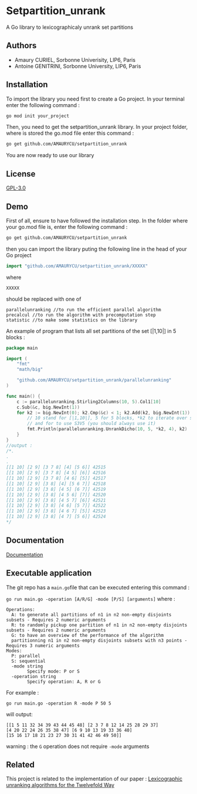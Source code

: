 
# Setpartition_unrank

A Go library to lexicographicaly unrank set partitions


## Authors

- Amaury CURIEL, Sorbonne Univerisity, LIP6, Paris
- Antoine GENITRINI, Sorbonne University, LIP6, Paris



## Installation

To import the library you need first to create a Go project. In your terminal enter the following command : 
```bash
go mod init your_project
```
Then, you need to get the setpartition_unrank library. In your project folder, where is stored the go.mod file enter this command :

```bash
go get github.com/AMAURYCU/setpartition_unrank
```
You are now ready to use our library
## License

[GPL-3.0]("https://github.com/AMAURYCU/setpartition_unrank/blob/main/LICENSE")
## Demo

First of all, ensure to have followed the installation step.
In the folder where your go.mod file is, enter the following command : 
```bash
go get github.com/AMAURYCU/setpartition_unrank
```
then you can import the library puting the following line in the head of your Go project
```go
import "github.com/AMAURYCU/setpartition_unrank/XXXXX"
```
where 
```
XXXXX
```
should be replaced with one of 
```
parallelunranking //to run the efficient parallel algorithm
precalcul //to run the algorithm with precomputation step
statistic //to make some statistics on the library
```
An example of program that lists all set partitions of the set [|1,10|] in 5 blocks : 
```go
package main

import (
	"fmt"
	"math/big"

	"github.com/AMAURYCU/setpartition_unrank/parallelunranking"
)

func main() {
	c := parallelunranking.Stirling2Columns(10, 5).Col1[10]
	c.Sub(&c, big.NewInt(1))
	for k2 := big.NewInt(0); k2.Cmp(&c) < 1; k2.Add(k2, big.NewInt(1)) {
        // 10 stand for [|1,10|], 5 for 5 blocks, *k2 to iterate over sets partitions
        // and for to use S3V5 (you should always use it)
		fmt.Println(parallelunranking.UnrankDicho(10, 5, *k2, 4), k2)
	}
}
//output : 
/*.
.
.
[[1 10] [2 9] [3 7 8] [4] [5 6]] 42515
[[1 10] [2 9] [3 7 8] [4 5] [6]] 42516
[[1 10] [2 9] [3 7 8] [4 6] [5]] 42517
[[1 10] [2 9] [3 8] [4] [5 6 7]] 42518
[[1 10] [2 9] [3 8] [4 5] [6 7]] 42519
[[1 10] [2 9] [3 8] [4 5 6] [7]] 42520
[[1 10] [2 9] [3 8] [4 5 7] [6]] 42521
[[1 10] [2 9] [3 8] [4 6] [5 7]] 42522
[[1 10] [2 9] [3 8] [4 6 7] [5]] 42523
[[1 10] [2 9] [3 8] [4 7] [5 6]] 42524
*/
```


## Documentation

[Documentation](https://pkg.go.dev/github.com/AMAURYCU/setpartition_unrank)


## Executable application

The git repo has a ```main.go```file that can be executed entering this command : 

```go run main.go -operation [A/R/G] -mode [P/S] [arguments]```
where : 
```
Operations:
  A: to generate all partitions of n1 in n2 non-empty disjoints subsets - Requires 2 numeric arguments
  R: to randomly pickup one partition of n1 in n2 non-empty disjoints subsets - Requires 2 numeric arguments
  G: to have an overview of the performance of the algorithm 
  partitionning n1 in n2 non-empty disjoints subsets with n3 points - Requires 3 numeric arguments
Modes:
  P: parallel
  S: sequential
  -mode string
    	Specify mode: P or S
  -operation string
    	Specify operation: A, R or G
```
For example : 
```
go run main.go -operation R -mode P 50 5
```

will output:
```
[[1 5 11 32 34 39 43 44 45 48] [2 3 7 8 12 14 25 28 29 37] 
[4 20 22 24 26 35 38 47] [6 9 10 13 19 33 36 40] 
[15 16 17 18 21 23 27 30 31 41 42 46 49 50]]
```

warning : the ```G``` operation does not require ```-mode``` arguments
## Related

This project is related to the implementation of our paper : 
[Lexicographic unranking algorithms for the Twelvefold Way](link)

